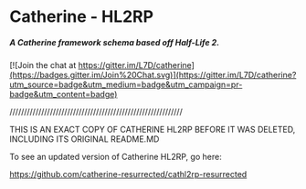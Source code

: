 Catherine - HL2RP
=========
##### A Catherine framework schema based off Half-Life 2.

[![Join the chat at https://gitter.im/L7D/catherine](https://badges.gitter.im/Join%20Chat.svg)](https://gitter.im/L7D/catherine?utm_source=badge&utm_medium=badge&utm_campaign=pr-badge&utm_content=badge)


////////////////////////////////////////////////////////////

THIS IS AN EXACT COPY OF CATHERINE HL2RP BEFORE IT WAS DELETED, INCLUDING ITS ORIGINAL README.MD

To see an updated version of Catherine HL2RP, go here:

https://github.com/catherine-resurrected/cathl2rp-resurrected